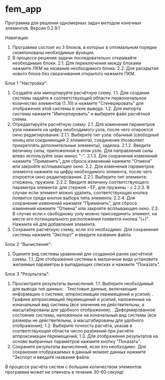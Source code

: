# fem_app
Программа для решения одномерных задач методом конечных элементов.
Версия 0.2.9.1

Навигация:
1. Программа состоит из 3 блоков, в которых в оптимальном порядке скомпонованы необходимые функции.
2. В процессе решения задачи последовательно открывайте необходимые блоки.
  2.1. Для переключения между блоками нажмите ЛКМ на название необходимого блока.
  2.2. Для раскрытия нового блока без сворачивания открытого нажмите ПКМ.

Блок 1 "Настройка":
1. Создайте или импортируйте расчётную схему.
  1.1. Для создания системы задайте в соответствующей области первоначальное количество элементов (1..10) и нажмите "Сгенерировать" для отображения этой системы в окне вывода.
  1.2. Для импорта системы нажмите "Импортировать" и выберите файл расчётной схемы.
2. Отредактируйте расчётную схему.
  2.1. Для изменения параметров узла нажмите на цифру необходимого узла, после чего откроется окно редактирования.
    2.1.1. Выберите тип узла: обычный (свободный конец или соединяющий 2 элемента), соединение (позволяет прикреплять дополнительные элементы), заделка.
    2.1.2. Введите величину силы, приложенной в этом узле. Для направления силы влево используйте знак минус "-".
    2.1.3. Для сохранения изменений нажмите "Применить", для сброса изменений нажмите "Отмена" или закройте всплывающее окно.
  2.2. Для изменения параметров элемента нажмите на цифру необходимого элемента, после чего откроется окно редактирования.
    2.2.1. Выберите тип элемента: стержень, пружина.
    2.2.2. Введите величину соответствующего параметра элемента: для стержня - EF, для пружины - c
    2.2.3. В случае если элемент можно удалить, соответствующая кнопка появится среди кнопок выбора типа элемента.
    2.2.4. Для сохранения изменений нажмите "Применить", для сброса изменений нажмите "Отмена" или закройте всплывающее окно.
  2.3. В случае если к свободному узлу можно присоединить элемент, на месте его потенциального расположения появится кнопка "(+)". Нажмите её для добавления элемента.
3. Сохраните расчётную схему, если это необходимо. Для сохранения системы нажмите "Экспорт" и введите название файла.

Блок 2 "Вычисления":
1. Оцените вид системы уравнений для созданной ранее расчётной схемы.
  1.1. Для отображения системы в матричном виде установите желаемые параметры в выпадающих списках и нажмите "Показать".

Блок 3 "Результаты":
1. Просмотрите результаты вычислений.
  1.1. Выберите необходимый для вывода тип данных:
    . Текстовые данные, включающие информацию о системе, аппроксимации перемещений и усилий;
    . Графики аппроксимаций перемещений и усилий, наложенные на изначальный вид системы (все значения не действительны, а масштабированы для удобного отображения);
    . Деформированное состояние системы, наложенное на изначальный вид системы (все размеры не действительны, а масштабированы для удобного отображения);
  1.2. Выберите точность расчёта, указав в соответствующей области число разбиений при расчёте аппроксимации перемещений;
  1.3. Для отображения результатов на основе выбранных параметров нажмите кнопку "Показать".
2. Сохраните результаты вычислений, если это необходимо. Для сохранения отображаемых в данный момент данных нажмите "Экспорт и введите название файла.

В процессе расчёта систем с большим количеством элементов программа может не отвечать в течение 30-60 секунд!
